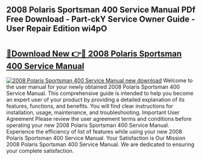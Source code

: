 ## 2008 Polaris Sportsman 400 Service Manual PDf Free Download - Part-ckY Service Owner Guide - User Repair Edition wi4pO

# <h2><a href="http://bc84245.oget.top/?id=2008+Polaris+Sportsman+400+Service+Manual">🔗Download New 👉🔴 2008 Polaris Sportsman 400 Service Manual</a></h2>

[![2008 Polaris Sportsman 400 Service Manual new download](https://i.imgur.com/5g1atiW.png)](http://bc84245.oget.top/?id=2008+Polaris+Sportsman+400+Service+Manual)
Welcome to the user manual for your newly obtained 2008 Polaris Sportsman 400 Service Manual. This comprehensive guide is intended to help you become an expert user of your product by providing a detailed explanation of its features, functions, and benefits. You will find clear instructions for installation, usage, maintenance, and troubleshooting. Important User Agreement Please review the user agreement terms and conditions before operating your new 2008 Polaris Sportsman 400 Service Manual. Experience the efficiency of list of features while using your new 2008 Polaris Sportsman 400 Service Manual. Your Satisfaction is Our Mission 2008 Polaris Sportsman 400 Service Manual. We are dedicated to ensuring your complete satisfaction.
